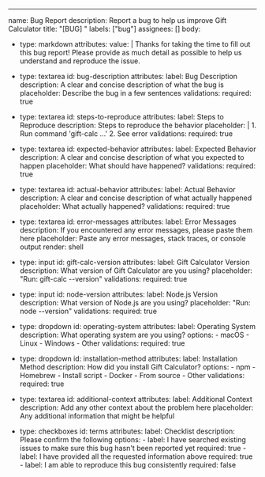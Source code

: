 ---
name: Bug Report
description: Report a bug to help us improve Gift Calculator
title: "[BUG] "
labels: ["bug"]
assignees: []
body:
  - type: markdown
    attributes:
      value: |
        Thanks for taking the time to fill out this bug report! Please provide as much detail as possible to help us understand and reproduce the issue.

  - type: textarea
    id: bug-description
    attributes:
      label: Bug Description
      description: A clear and concise description of what the bug is
      placeholder: Describe the bug in a few sentences
    validations:
      required: true

  - type: textarea
    id: steps-to-reproduce
    attributes:
      label: Steps to Reproduce
      description: Steps to reproduce the behavior
      placeholder: |
        1. Run command 'gift-calc ...'
        2. See error
    validations:
      required: true

  - type: textarea
    id: expected-behavior
    attributes:
      label: Expected Behavior
      description: A clear and concise description of what you expected to happen
      placeholder: What should have happened?
    validations:
      required: true

  - type: textarea
    id: actual-behavior
    attributes:
      label: Actual Behavior
      description: A clear and concise description of what actually happened
      placeholder: What actually happened?
    validations:
      required: true

  - type: textarea
    id: error-messages
    attributes:
      label: Error Messages
      description: If you encountered any error messages, please paste them here
      placeholder: Paste any error messages, stack traces, or console output
      render: shell

  - type: input
    id: gift-calc-version
    attributes:
      label: Gift Calculator Version
      description: What version of Gift Calculator are you using?
      placeholder: "Run: gift-calc --version"
    validations:
      required: true

  - type: input
    id: node-version
    attributes:
      label: Node.js Version
      description: What version of Node.js are you using?
      placeholder: "Run: node --version"
    validations:
      required: true

  - type: dropdown
    id: operating-system
    attributes:
      label: Operating System
      description: What operating system are you using?
      options:
        - macOS
        - Linux
        - Windows
        - Other
    validations:
      required: true

  - type: dropdown
    id: installation-method
    attributes:
      label: Installation Method
      description: How did you install Gift Calculator?
      options:
        - npm
        - Homebrew
        - Install script
        - Docker
        - From source
        - Other
    validations:
      required: true

  - type: textarea
    id: additional-context
    attributes:
      label: Additional Context
      description: Add any other context about the problem here
      placeholder: Any additional information that might be helpful

  - type: checkboxes
    id: terms
    attributes:
      label: Checklist
      description: Please confirm the following
      options:
        - label: I have searched existing issues to make sure this bug hasn't been reported yet
          required: true
        - label: I have provided all the requested information above
          required: true
        - label: I am able to reproduce this bug consistently
          required: false